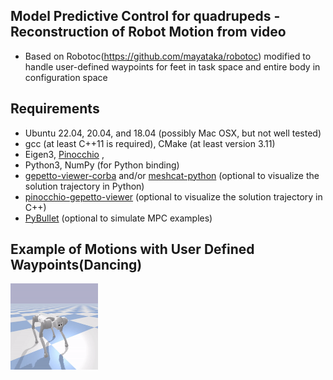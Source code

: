## Model Predictive Control for quadrupeds - Reconstruction of Robot Motion from video 
- Based on Robotoc(https://github.com/mayataka/robotoc) modified to handle user-defined waypoints for feet in task space and entire body in configuration space

## Requirements
- Ubuntu 22.04, 20.04, and 18.04 (possibly Mac OSX, but not well tested)
- gcc (at least C++11 is required), CMake (at least version 3.11)
- Eigen3, [Pinocchio](https://stack-of-tasks.github.io/pinocchio/download.html)  , 
- Python3, NumPy (for Python binding)
- [gepetto-viewer-corba](https://github.com/Gepetto/gepetto-viewer-corba.git) and/or [meshcat-python](https://github.com/rdeits/meshcat-python) (optional to visualize the solution trajectory in Python) 
- [pinocchio-gepetto-viewer](https://github.com/stack-of-tasks/pinocchio-gepetto-viewer) (optional to visualize the solution trajectory in C++) 
- [PyBullet](https://pybullet.org/wordpress/) (optional to simulate MPC examples)

## Example of Motions with User Defined Waypoints(Dancing)
<img src="gifs/go1robot.gif" width="140"> &nbsp;


